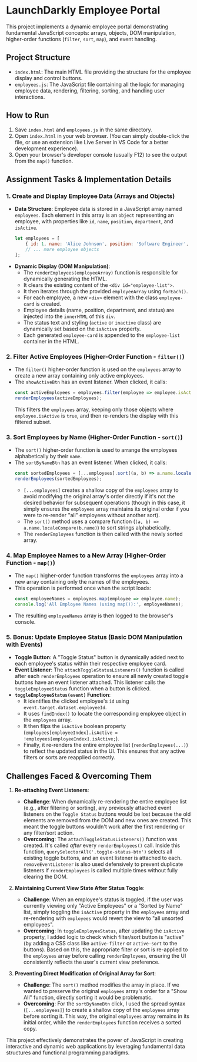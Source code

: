 # LaunchDarkly Employee Portal

This project implements a dynamic employee portal demonstrating fundamental JavaScript concepts: arrays, objects, DOM manipulation, higher-order functions (`filter`, `sort`, `map`), and event handling.

## Project Structure

* `index.html`: The main HTML file providing the structure for the employee display and control buttons.
* `employees.js`: The JavaScript file containing all the logic for managing employee data, rendering, filtering, sorting, and handling user interactions.

## How to Run

1.  Save `index.html` and `employees.js` in the same directory.
2.  Open `index.html` in your web browser. (You can simply double-click the file, or use an extension like Live Server in VS Code for a better development experience).
3.  Open your browser's developer console (usually F12) to see the output from the `map()` function.

## Assignment Tasks & Implementation Details

### 1. Create and Display Employee Data (Arrays and Objects)

* **Data Structure**: Employee data is stored in a JavaScript array named `employees`. Each element in this array is an `object` representing an employee, with properties like `id`, `name`, `position`, `department`, and `isActive`.
    ```javascript
    let employees = [
        { id: 1, name: 'Alice Johnson', position: 'Software Engineer', department: 'Engineering', isActive: true },
        // ... more employee objects
    ];
    ```
* **Dynamic Display (DOM Manipulation)**:
    * The `renderEmployees(employeeArray)` function is responsible for dynamically generating the HTML.
    * It clears the existing content of the `<div id="employee-list">`.
    * It then iterates through the provided `employeeArray` using `forEach()`.
    * For each employee, a new `<div>` element with the class `employee-card` is created.
    * Employee details (name, position, department, and status) are injected into the `innerHTML` of this `div`.
    * The status text and styling (`active` or `inactive` class) are dynamically set based on the `isActive` property.
    * Each generated `employee-card` is appended to the `employee-list` container in the HTML.

### 2. Filter Active Employees (Higher-Order Function - `filter()`)

* The `filter()` higher-order function is used on the `employees` array to create a new array containing only active employees.
* The `showActiveBtn` has an event listener. When clicked, it calls:
    ```javascript
    const activeEmployees = employees.filter(employee => employee.isActive);
    renderEmployees(activeEmployees);
    ```
    This filters the `employees` array, keeping only those objects where `employee.isActive` is `true`, and then re-renders the display with this filtered subset.

### 3. Sort Employees by Name (Higher-Order Function - `sort()`)

* The `sort()` higher-order function is used to arrange the employees alphabetically by their `name`.
* The `sortByNameBtn` has an event listener. When clicked, it calls:
    ```javascript
    const sortedEmployees = [...employees].sort((a, b) => a.name.localeCompare(b.name));
    renderEmployees(sortedEmployees);
    ```
    * `[...employees]` creates a shallow copy of the `employees` array to avoid modifying the original array's order directly if it's not the desired behavior for subsequent operations (though in this case, it simply ensures the `employees` array maintains its original order if you were to re-render "all" employees without another sort).
    * The `sort()` method uses a compare function (`(a, b) => a.name.localeCompare(b.name)`) to sort strings alphabetically.
    * The `renderEmployees` function is then called with the newly sorted array.

### 4. Map Employee Names to a New Array (Higher-Order Function - `map()`)

* The `map()` higher-order function transforms the `employees` array into a new array containing only the names of the employees.
* This operation is performed once when the script loads:
    ```javascript
    const employeeNames = employees.map(employee => employee.name);
    console.log('All Employee Names (using map()):', employeeNames);
    ```
* The resulting `employeeNames` array is then logged to the browser's console.

### 5. Bonus: Update Employee Status (Basic DOM Manipulation with Events)

* **Toggle Button**: A "Toggle Status" button is dynamically added next to each employee's status within their respective employee card.
* **Event Listener**: The `attachToggleStatusListeners()` function is called after each `renderEmployees` operation to ensure all newly created toggle buttons have an event listener attached. This listener calls the `toggleEmployeeStatus` function when a button is clicked.
* **`toggleEmployeeStatus(event)` Function**:
    * It identifies the clicked employee's `id` using `event.target.dataset.employeeId`.
    * It uses `findIndex()` to locate the corresponding employee object in the `employees` array.
    * It then flips the `isActive` boolean property (`employees[employeeIndex].isActive = !employees[employeeIndex].isActive;`).
    * Finally, it re-renders the entire employee list (`renderEmployees(...)`) to reflect the updated status in the UI. This ensures that any active filters or sorts are reapplied correctly.

## Challenges Faced & Overcoming Them

1.  **Re-attaching Event Listeners**:
    * **Challenge**: When dynamically re-rendering the entire employee list (e.g., after filtering or sorting), any previously attached event listeners on the `Toggle Status` buttons would be lost because the old elements are removed from the DOM and new ones are created. This meant the toggle buttons wouldn't work after the first rendering or any filter/sort action.
    * **Overcoming**: The `attachToggleStatusListeners()` function was created. It's called *after* every `renderEmployees()` call. Inside this function, `querySelectorAll('.toggle-status-btn')` selects all existing toggle buttons, and an event listener is attached to each. `removeEventListener` is also used defensively to prevent duplicate listeners if `renderEmployees` is called multiple times without fully clearing the DOM.

2.  **Maintaining Current View State After Status Toggle**:
    * **Challenge**: When an employee's status is toggled, if the user was currently viewing only "Active Employees" or a "Sorted by Name" list, simply toggling the `isActive` property in the `employees` array and re-rendering with `employees` would revert the view to "all unsorted employees".
    * **Overcoming**: In `toggleEmployeeStatus`, after updating the `isActive` property, I added logic to check which filter/sort button is "active" (by adding a CSS class like `active-filter` or `active-sort` to the buttons). Based on this, the appropriate filter or sort is re-applied to the `employees` array before calling `renderEmployees`, ensuring the UI consistently reflects the user's current view preference.

3.  **Preventing Direct Modification of Original Array for Sort**:
    * **Challenge**: The `sort()` method modifies the array in place. If we wanted to preserve the original `employees` array's order for a "Show All" function, directly sorting it would be problematic.
    * **Overcoming**: For the `sortByNameBtn` click, I used the spread syntax (`[...employees]`) to create a shallow copy of the `employees` array before sorting it. This way, the original `employees` array remains in its initial order, while the `renderEmployees` function receives a sorted copy.

This project effectively demonstrates the power of JavaScript in creating interactive and dynamic web applications by leveraging fundamental data structures and functional programming paradigms.